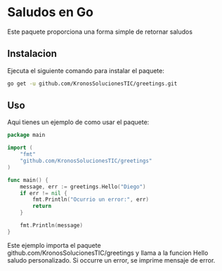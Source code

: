 # Saludos en Go

Este paquete proporciona una forma simple de retornar saludos

## Instalacion
Ejecuta el siguiente comando para instalar el paquete:

```bash
go get -u github.com/KronosSolucionesTIC/greetings.git
```

## Uso
Aqui tienes un ejemplo de como usar el paquete:

```go
package main

import (
    "fmt"
    "github.com/KronosSolucionesTIC/greetings"
)

func main() {
    message, err := greetings.Hello("Diego")
    if err != nil {
        fmt.Println("Ocurrio un error:", err)
        return
    }

    fmt.Println(message)
}
```

Este ejemplo importa el paquete github.com/KronosSolucionesTIC/greetings y llama a la funcion Hello saludo personalizado. Si occurre un error, se imprime mensaje de error.